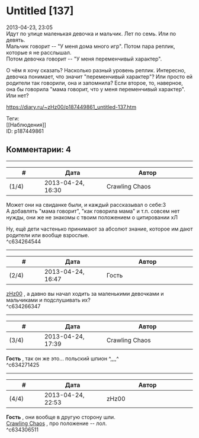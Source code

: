 Untitled [137]
==============

  
2013-04-23, 23:05  
 Идут по улице маленькая девочка и мальчик. Лет по семь. Или по девять.   
 Мальчик говорит -- "У меня дома много игр". Потом пара реплик, которые я не расслышал.   
 Потом девочка говорит -- "У меня переменчивый характер".   
   
 О чём я хочу сказать? Насколько разный уровень реплик. Интересно, девочка понимает, что значит "переменчивый характер"? Или просто ей родители так говорили, она и запомнила? Если второе, то, наверное, она бы говорила "мама говорит, что у меня переменчивый характер". Или нет?   
  
<https://diary.ru/~zHz00/p187449861_untitled-137.htm>  
  
Теги:  
[[Наблюдения]]  
ID: p187449861  


Комментарии: 4
--------------

  


---



|         #         |              Дата              |                     Автор                     |           ID           |
| --- | --- | --- | --- |
| (1/4) | 2013-04-24, 16:30 | Crawling Chaos | c634264544 |

  
   Может они на свиданке были, и каждый рассказывал о себе:3   
 А добавлять "мама говорит", "как говорила мама" и т.п. совсем нет нужды, они же не знакомы с твоим положением о цитировании хЛ   
   
 Ну, ещё дети частенько принимают за абсолют знание, которое им дают родители или вообще взрослые.   
 ^c634264544

---



|         #         |              Дата              |                     Автор                     |           ID           |
| --- | --- | --- | --- |
| (2/4) | 2013-04-24, 16:47 | Гость | c634266347 |

  
  [zHz00](https://zHz00.diary.ru "Untitled")  , а давно вы начал ходить за маленькими девочками и мальчиками и подслушивать их?   
 ^c634266347

---



|         #         |              Дата              |                     Автор                     |           ID           |
| --- | --- | --- | --- |
| (3/4) | 2013-04-24, 17:39 | Crawling Chaos | c634271425 |

  
  **Гость**  , так он же это... польский шпион ^,,,,^   
 ^c634271425

---



|         #         |              Дата              |                     Автор                     |           ID           |
| --- | --- | --- | --- |
| (4/4) | 2013-04-24, 22:53 | zHz00 | c634306511 |

  
  **Гость**  , они вообще в другую сторону шли.   
  [Crawling Chaos](http://degozaru.diary.ru "de gozaru")  , про положение -- лол.   
 ^c634306511